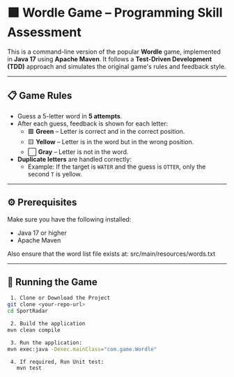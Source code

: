 # 🟩 Wordle Game – Programming Skill Assessment

This is a command-line version of the popular **Wordle** game, implemented in **Java 17** using **Apache Maven**. It follows a **Test-Driven Development (TDD)** approach and simulates the original game's rules and feedback style.

---

## 📋 Game Rules

- Guess a 5-letter word in **5 attempts**.
- After each guess, feedback is shown for each letter:
   - 🟩 **Green** – Letter is correct and in the correct position.
   - 🟨 **Yellow** – Letter is in the word but in the wrong position.
   - ⬜ **Gray** – Letter is not in the word.
- **Duplicate letters** are handled correctly:
   - Example: If the target is `WATER` and the guess is `OTTER`, only the second `T` is yellow.

---

## ⚙️ Prerequisites

Make sure you have the following installed:

- Java 17 or higher
- Apache Maven

Also ensure that the word list file exists at:
src/main/resources/words.txt

---

## 🚀 Running the Game



```bash
 1. Clone or Download the Project
git clone <your-repo-url>
cd SportRadar

 2. Build the application
mvn clean compile

 3. Run the application:
mvn exec:java -Dexec.mainClass="com.game.Wordle"

 4. If required, Run Unit test:
   mvn test
